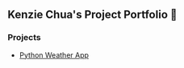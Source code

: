 ## Kenzie Chua's Project Portfolio 📘

### Projects
- [Python Weather App](https://github.com/Kenzorb/Weather-App)
